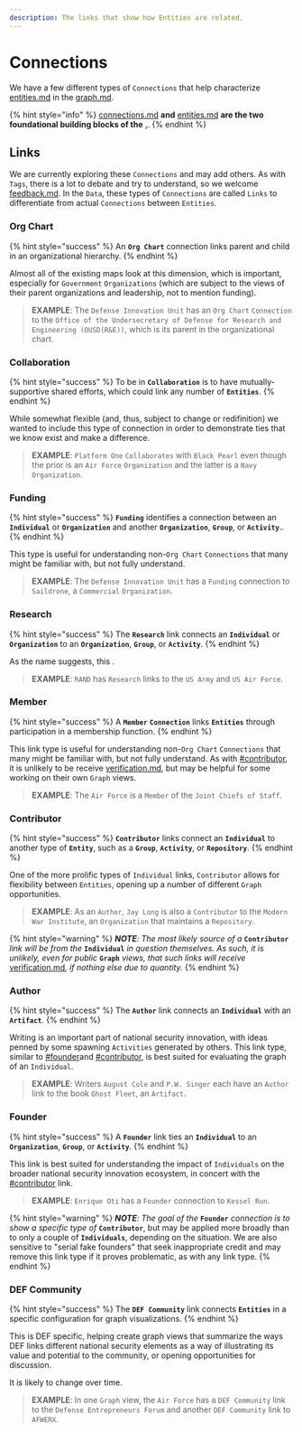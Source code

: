 ```yaml
---
description: The links that show how Entities are related.
---
```


# Connections

We have a few different types of `Connections` that help characterize [entities.md](entities.md "mention") in the [graph.md](../graph.md "mention").

{% hint style="info" %}
[connections.md](connections.md "mention") **and** [entities.md](entities.md "mention") **are the two foundational building blocks of the** [.](./ "mention").
{% endhint %}

## Links

We are currently exploring these `Connections` and may add others. As with `Tags`, there is a lot to debate and try to understand, so we welcome [feedback.md](../../feedback.md "mention"). In the `Data`, these types of `Connections` are called `Links` to differentiate from actual `Connections` between `Entities`.

### Org Chart

{% hint style="success" %}
An **`Org Chart`** connection links parent and child in an organizational hierarchy.&#x20;
{% endhint %}

Almost all of the existing maps look at this dimension, which is important, especially for `Government` `Organizations` (which are subject to the views of their parent organizations and leadership, not to mention funding).

> **EXAMPLE**: The `Defense Innovation Unit` has an `Org Chart` `Connection` to the `Office of the Undersecretary of Defense for Research and Engineering (OUSD(R&E))`, which is its parent in the organizational chart.

### Collaboration

{% hint style="success" %}
To be in **`Collaboration`** is to have mutually-supportive shared efforts, which could link any number of **`Entities`**.
{% endhint %}

While somewhat flexible (and, thus, subject to change or redifinition) we wanted to include this type of connection in order to demonstrate ties that we know exist and make a difference.

> **EXAMPLE**: `Platform One` `Collaborates` with `Black Pearl` even though the prior is an `Air Force` `Organization` and the latter is a `Navy` `Organization`.

### Funding

{% hint style="success" %}
**`Funding`** identifies a connection between an **`Individual`** or **`Organization`** and another **`Organization`**, **`Group`**, or **`Activity`**..
{% endhint %}

This type is useful for understanding non-`Org Chart` `Connections` that many might be familiar with, but not fully understand.

> **EXAMPLE**: The `Defense Innovation Unit` has a `Funding` connection to `Saildrone`, a `Commercial` `Organization`.

### Research

{% hint style="success" %}
The **`Research`** link connects an **`Individual`** or **`Organization`** to an **`Organization`**, **`Group`**, or **`Activity`**.
{% endhint %}

As the name suggests, this .

> **EXAMPLE**: `RAND` has `Research` links to the `US Army` and `US Air Force`.

### Member

{% hint style="success" %}
A **`Member`** **`Connection`** links **`Entities`** through participation in a membership function.
{% endhint %}

This link type is useful for understanding non-`Org Chart` `Connections` that many might be familiar with, but not fully understand. As with [#contributor](connections.md#contributor "mention"), it is unlikely to be receive [verification.md](verification.md "mention"), but may be helpful for some working on their own `Graph` views.

> **EXAMPLE**: The `Air Force` is a `Member` of the `Joint Chiefs of Staff`.

### Contributor

{% hint style="success" %}
**`Contributor`** links connect an **`Individual`** to another type of **`Entity`**, such as a **`Group`**, **`Activity`**, or **`Repository`**.
{% endhint %}

One of the more prolific types of `Individual` links, `Contributor` allows for flexibility between `Entities`, opening up a number of different `Graph` opportunities.

> **EXAMPLE**: As an `Author`,  `Jay Long` is also a `Contributor` to the `Modern War Institute`, an `Organization` that maintains a `Repository`.

{% hint style="warning" %}
_**NOTE**: The most likely source of a_ **`Contributor`** _link will be from the_ **`Individual`** _in question themselves. As such, it is unlikely, even for public_  **`Graph`** _views, that such links will receive_ [verification.md](verification.md "mention")_, if nothing else due to quantity._&#x20;
{% endhint %}

### Author

{% hint style="success" %}
The **`Author`** link connects an **`Individual`** with an **`Artifact`**.
{% endhint %}

Writing is an important part of national security innovation, with ideas penned by some spawning `Activities` generated by others. This link type, similar to [#founder](connections.md#founder "mention")and [#contributor](connections.md#contributor "mention"), is best suited for evaluating the graph of an `Individual`.

> **EXAMPLE**: Writers `August Cole` and `P.W. Singer` each have an `Author` link to the book `Ghost Fleet`, an `Artifact`.

### Founder

{% hint style="success" %}
A **`Founder`** link ties an **`Individual`** to an **`Organization`**, **`Group`**, or **`Activity`**.
{% endhint %}

This link is best suited for understanding the impact of `Individuals` on the broader national security innovation ecosystem, in concert with the [#contributor](connections.md#contributor "mention") link.

> **EXAMPLE**: `Enrique Oti` has a `Founder` connection to `Kessel Run`.

{% hint style="warning" %}
_**NOTE**: The goal of the_ **`Founder`** _connection is to show a specific type of_ **`Contributor`**, but may be applied more broadly than to only a couple of **`Individuals`**, depending on the situation. We are also sensitive to "serial fake founders" that seek inappropriate credit and may remove this link type if it proves problematic, as with any link type.
{% endhint %}

### DEF Community

{% hint style="success" %}
The **`DEF Community`** link connects **`Entities`** in a specific configuration for graph visualizations.&#x20;
{% endhint %}

This is DEF specific, helping create graph views that summarize the ways DEF links different national security elements as a way of illustrating its value and potential to the community, or opening opportunities for discussion.&#x20;

It is likely to change over time.

> **EXAMPLE**: In one `Graph` view, the `Air Force` has a `DEF Community` link to the `Defense Entrepreneurs Forum` and another `DEF Community` link to `AFWERX`.
